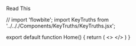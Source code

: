 Read This

//
import 'flowbite';
import KeyTruths from '../.././Components/KeyTruths/KeyTruths.jsx';


export default function Home() {
  return (
    <>
    <KeyTruths />
    <script src="../path/to/flowbite/dist/flowbite.js"></script>
    </>
  )
}
